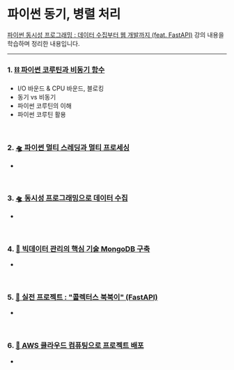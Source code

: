# 파이썬 동기, 병렬 처리
[파이썬 동시성 프로그래밍 : 데이터 수집부터 웹 개발까지 (feat. FastAPI)](https://www.inflearn.com/course/%ED%8C%8C%EC%9D%B4%EC%8D%AC-%EB%8F%99%EC%8B%9C%EC%84%B1-%ED%94%84%EB%A1%9C%EA%B7%B8%EB%9E%98%EB%B0%8D) 강의 내용을 학습하며 정리한 내용입니다.

---
### 1. [⛓ 파이썬 코루틴과 비동기 함수](python-concurrency-and-parallelism/1-파이썬-코루틴과-비동기-함수/README.md)
- I/O 바운드 & CPU 바운드, 블로킹
- 동기 vs 비동기
- 파이썬 코루틴의 이해
- 파이썬 코루틴 활용

</br>

### 2. [🛸 파이썬 멀티 스레딩과 멀티 프로세싱](python-concurrency-and-parallelism/2-파이썬-멀티-스레딩과-멀티-프로세싱/README.md)
-

</br>

### 3. [🛸 동시성 프로그래밍으로 데이터 수집](python-concurrency-and-parallelism/3-동시성-프로그래밍으로-데이터-수집/README.md)
-
</br>

### 4. [📁 빅데이터 관리의 핵심 기술 MongoDB 구축](python-concurrency-and-parallelism/4-빅데이터-관리의-핵심기술-MongoDB구축/README.md)
-
</br>

### 5. [🔮 실전 프로젝트 : "콜렉터스 북북이" (FastAPI)](python-concurrency-and-parallelism/5-FastAPI-서버-구성하기/README.md)
-
</br>

### 6. [🚀 AWS 클라우드 컴퓨팅으로 프로젝트 배포]()
-